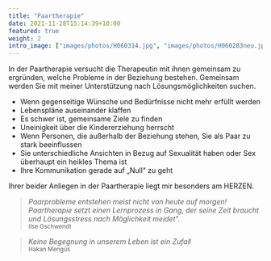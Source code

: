```yaml
---
title: "Paartherapie"
date: 2021-11-28T15:14:39+10:00
featured: true
weight: 2
intro_image: ["images/photos/H060314.jpg", "images/photos/H060283neu.jpg",  "images/photos/H060361.jpg"]
---
```

In der Paartherapie versucht die Therapeutin mit ihnen gemeinsam zu ergründen, welche Probleme in der Beziehung bestehen. Gemeinsam werden Sie mit meiner Unterstützung nach Lösungsmöglichkeiten suchen.

* Wenn gegenseitige Wünsche und Bedürfnisse nicht mehr erfüllt werden
* Lebenspläne auseinander klaffen
* Es schwer ist, gemeinsame Ziele zu finden
* Uneinigkeit über die Kindererziehung herrscht
* Wenn Personen, die außerhalb der Beziehung stehen, Sie als Paar zu stark beeinflussen
* Sie unterschiedliche Ansichten in Bezug auf Sexualität haben oder Sex überhaupt ein heikles Thema ist
* Ihre Kommunikation gerade auf „Null“ zu geht

Ihrer beider Anliegen in der Paartherapie liegt mir besonders am HERZEN.

>*Paarprobleme entstehen meist nicht von heute auf morgen! Paartherapie setzt einen Lernprozess in Gang, der seine Zeit braucht und Lösungsstress nach Möglichkeit meidet“.* <br><sub>Ilse Gschwendt<sub>

>*Keine Begegnung in unserem Leben ist ein Zufall*
<br><sub>Hakan Mengüs<sub>